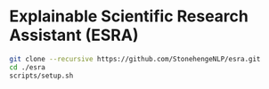 # Explainable Scientific Research Assistant (ESRA)

``` sh
git clone --recursive https://github.com/StonehengeNLP/esra.git
cd ./esra
scripts/setup.sh
```